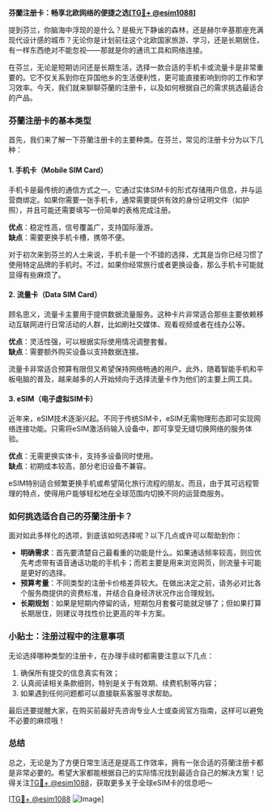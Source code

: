 **芬蘭注册卡：畅享北欧网络的便捷之选[[TG💪+ @esim1088](https://t.me/s/esim1088)]**

提到芬兰，你脑海中浮现的是什么？是极光下静谧的森林，还是赫尔辛基那座充满现代设计感的城市？无论你是计划前往这个北欧国家旅游、学习，还是长期居住，有一样东西绝对不能忽视——那就是你的通讯工具和网络连接。

在芬兰，无论是短期访问还是长期生活，选择一款合适的手机卡或流量卡是非常重要的。它不仅关系到你在异国他乡的生活便利性，更可能直接影响到你的工作和学习效率。今天，我们就来聊聊芬蘭的注册卡，以及如何根据自己的需求挑选最适合的产品。

### 芬蘭注册卡的基本类型

首先，我们来了解一下芬蘭注册卡的主要种类。在芬兰，常见的注册卡分为以下几种：

#### 1. 手机卡（Mobile SIM Card）

手机卡是最传统的通信方式之一。它通过实体SIM卡的形式存储用户信息，并与运营商绑定。如果你需要一张手机卡，通常需要提供有效的身份证明文件（如护照），并且可能还需要填写一份简单的表格完成注册。

**优点**：稳定性高，信号覆盖广，支持国际漫游。  
**缺点**：需要更换手机卡槽，携带不便。

对于初次来到芬兰的人士来说，手机卡是一个不错的选择，尤其是当你已经习惯了使用特定品牌的手机时。不过，如果你经常旅行或者更换设备，那么手机卡可能就显得有些麻烦了。

#### 2. 流量卡（Data SIM Card）

顾名思义，流量卡主要用于提供数据流量服务。这种卡片非常适合那些主要依赖移动互联网进行日常活动的人群，比如刷社交媒体、观看视频或者在线办公等。

**优点**：灵活性强，可以根据实际使用情况调整套餐。  
**缺点**：需要额外购买设备以支持数据连接。

流量卡非常适合预算有限但又希望保持网络畅通的用户。此外，随着智能手机和平板电脑的普及，越来越多的人开始倾向于选择流量卡作为他们的主要上网工具。

#### 3. eSIM（电子虚拟SIM卡）

近年来，eSIM技术逐渐兴起。不同于传统SIM卡，eSIM无需物理形态即可实现网络连接功能。只需将eSIM激活码输入设备中，即可享受无缝切换网络的服务体验。

**优点**：无需更换实体卡，支持多设备同时使用。  
**缺点**：初期成本较高，部分老旧设备不兼容。

eSIM特别适合频繁更换手机或希望简化旅行流程的朋友。而且，由于其可远程管理的特点，使得用户能够轻松地在全球范围内切换不同的运营商服务。

### 如何挑选适合自己的芬蘭注册卡？

面对如此多样化的选项，到底该如何选择呢？以下几点或许可以帮助到你：

- **明确需求**：首先要清楚自己最看重的功能是什么。如果通话频率较高，则应优先考虑带有语音通话功能的手机卡；而若主要是用来浏览网页，则流量卡可能是更好的选择。
- **预算考量**：不同类型的注册卡价格差异较大。在做出决定之前，请务必对比各个服务商提供的资费标准，并结合自身经济状况作出合理规划。
- **长期规划**：如果是短期内停留的话，短期包月套餐可能就足够了；但如果打算长期居住，则建议寻找性价比更高的年卡方案。

### 小贴士：注册过程中的注意事项

无论选择哪种类型的注册卡，在办理手续时都需要注意以下几点：

1. 确保所有提交的信息真实有效；
2. 认真阅读相关条款细则，特别是关于有效期、续费机制等内容；
3. 如果遇到任何问题都可以直接联系客服寻求帮助。

最后还要提醒大家，在购买前最好先咨询专业人士或查阅官方指南，这样可以避免不必要的麻烦哦！

### 总结

总之，无论是为了方便日常生活还是提高工作效率，拥有一张合适的芬蘭注册卡都是非常必要的。希望大家都能根据自己的实际情况找到最适合自己的解决方案！记得关注[TG💪+ @esim1088](https://t.me/s/esim1088)，获取更多关于全球eSIM卡的信息吧～

[[TG💪+ @esim1088](https://t.me/s/esim1088) ![Image](https://i.postimg.cc/4NQfJmqS/Snipaste-2025-05-13-00-14-12.png)]
